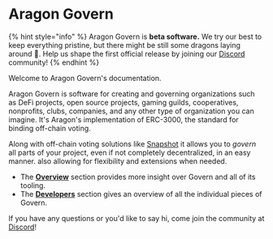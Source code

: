 # Aragon Govern

{% hint style="info" %}
Aragon Govern is **beta software.** We try our best to keep everything pristine, but there might be still some dragons laying around 🐲. Help us shape the first official release by joining our [Discord](https://discord.gg/thyHMDt) community!
{% endhint %}

Welcome to Aragon Govern's documentation.

Aragon Govern is software for creating and governing organizations such as DeFi projects, open source projects, gaming guilds, cooperatives, nonprofits, clubs, companies, and any other type of organization you can imagine. It's Aragon's implementation of ERC-3000, the standard for binding off-chain voting.

Along with off-chain voting solutions like [Snapshot](https://snapshot.page/) it allows you to _govern_ all parts of your project, even if not completely decentralized, in an easy manner. also allowing for flexibility and extensions when needed.

- The [**Overview**](guides/core-concepts.md) section provides more insight over Govern and all of its tooling.
- The [**Developers**](developers/getting-started.md) section gives an overview of all the individual pieces of Govern.

If you have any questions or you'd like to say hi, come join the community at [Discord](https://discord.com/invite/aragon)!
